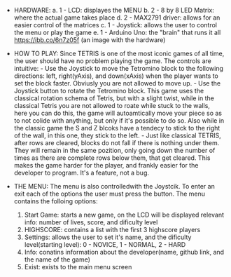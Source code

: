 - HARDWARE: 
     a. 1 - LCD: displayes the MENU
     b. 2 - 8 by 8 LED Matrix: where the actual game takes place
     d. 2 - MAX2791 driver: allows for an easier control of the matrices
     c. 1 - Joystick: allows the user to control the menu or play the game
     e. 1 - Arduino Uno: the "brain" that runs it all
     https://ibb.co/6n7z05f (an image with the hardware)
   
 - HOW TO PLAY:
     Since TETRIS is one of the most iconic games of all time, the user should have no problem playing the game. The controls are intuitive:
       - Use the Joystick to move the Tetromino block to the following directions: left, right(yAxis), and down(xAxis) when the player wants
     to set the block faster. Obviusly you are not allowed to move up.
       - Use the Joystick button to rotate the Tetromino block. This game uses the classical rotation schema of Tetris, but with a slight 
     twist, while in the classical Tetris you are not allowed to roate while stuck to the walls, here you can do this, the game will
     autoamtically move your piece so as to not colide with anything, but only if it's possible to do so. Also while in the classic game
     the S and Z blcoks have a tendecy to stick to the right of the wall, in this one, they stick to the left.
       - Just like classical TETRIS, after rows are cleared, blocks do not fall if there is nothing under them. They will remain in the same
     pozition, only going down the number of times as there are complete rows below them, that get cleared. This makes the game harder for
     the player, and frankly easier for the developer to program. It's a feature, not a bug.
  
  - THE MENU:
       The menu is also controlledwith the Joystcik. To enter an exit each of the options the user must press the button. The menu
    contains the folloing options:
       1. Start Game: starts a new game, on the LCD will be displayed relevant info: number of lives, score, and dificulty level
       2. HIGHSCORE: contains a list with the first 3 highscore players
       3. Settings: allows the user to set it's name, and the dificulty level(starting level): 0 - NOVICE, 1 - NORMAL, 2 - HARD
       4. Info: conatins information about the developer(name, github link, and the name of the game)
       5. Exist: exists to the main menu screen
